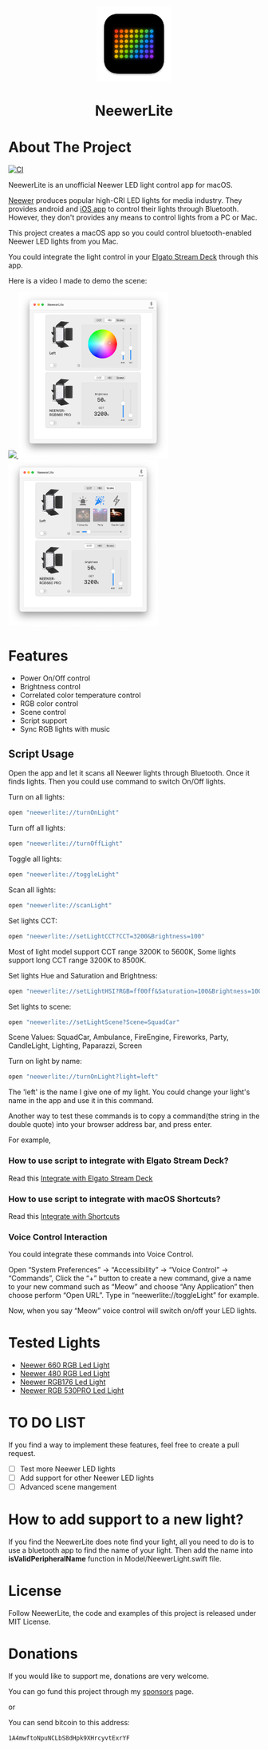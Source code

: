 <p align="center">
<a  href="https://github.com/keefo/NeewerLite">
    <img src="Design/icon_128x128@2x.png" alt="Logo" width="150" height="150">
</a>
</p>

<h1 align="center">NeewerLite</h1>

# About The Project

[![CI](https://github.com/keefo/NeewerLite/actions/workflows/ci.yml/badge.svg)](https://github.com/keefo/NeewerLite/actions/workflows/ci.yml)

NeewerLite is an unofficial Neewer LED light control app for macOS.

[Neewer](https://neewer.com/) produces popular high-CRI LED lights for media industry. They provides android and [iOS app](https://apps.apple.com/us/app/neewer/id1455948340) to control their lights through Bluetooth. However, they don't provides any means to control lights from a PC or Mac.

This project creates a macOS app so you could control bluetooth-enabled Neewer LED lights from you Mac.

You could integrate the light control in your [Elgato Stream Deck](https://www.elgato.com/en/gaming/stream-deck) through this app. 

Here is a video I made to demo the scene: 

<p>
<a align="left" href="https://youtu.be/pbNi6HZTDEc">
	<img src="https://j.gifs.com/3Qz2Ox.gif" />
</a>
<img src="screenshot.png" width="300px" />
<img src="screenshot1.png" width="300px" />
</p>

# Features

- Power On/Off control
- Brightness control
- Correlated color temperature control
- RGB color control
- Scene control
- Script support
- Sync RGB lights with music

## Script Usage

Open the app and let it scans all Neewer lights through Bluetooth. Once it finds lights. Then you could use command to switch On/Off lights.

Turn on all lights:

```bash
open "neewerlite://turnOnLight"
```

Turn off all lights:
```bash
open "neewerlite://turnOffLight"
```

Toggle all lights:
```bash
open "neewerlite://toggleLight"
```

Scan all lights:
```bash
open "neewerlite://scanLight"
```

Set lights CCT:
```bash
open "neewerlite://setLightCCT?CCT=3200&Brightness=100"
```

Most of light model support CCT range 3200K to 5600K, Some lights support long CCT range 3200K to 8500K.


Set lights Hue and Saturation and Brightness:
```bash
open "neewerlite://setLightHSI?RGB=ff00ff&Saturation=100&Brightness=100"
```

Set lights to scene:
```bash
open "neewerlite://setLightScene?Scene=SquadCar"
```
Scene Values: SquadCar, Ambulance, FireEngine, Fireworks, Party, CandleLight, Lighting, Paparazzi, Screen

Turn on light by name:

```bash
open "neewerlite://turnOnLight?light=left"
```

The 'left' is the name I give one of my light. You could change your light's name in the app and use it in this command.

Another way to test these commands is to copy a command(the string in the double quote) into your browser address bar, and press enter.

For example, 


### How to use script to integrate with Elgato Stream Deck?

Read this [Integrate with Elgato Stream Deck](./Docs/Integrate-with-streamdeck.md)

### How to use script to integrate with macOS Shortcuts?

Read this [Integrate with Shortcuts](./Docs/Integrate-with-shortcut.md)

### Voice Control Interaction

You could integrate these commands into Voice Control. 

Open “System Preferences” -> “Accessibility” -> “Voice Control” -> “Commands”, Click the “+” button to create a new command, give a name to your new command such as “Meow” and choose “Any Application” then choose perform “Open URL”.  Type in “neewerlite://toggleLight” for example. 

Now, when you say “Meow” voice control will switch on/off your LED lights.

# Tested Lights

* [Neewer 660 RGB Led Light](https://neewer.com/products/neewer-led-light-10096807)
* [Neewer 480 RGB Led Light](https://neewer.com/collections/rgb-led-panel-light/products/neewer-led-light-10096594)
* [Neewer RGB176 Led Light](https://neewer.com/products/neewer-rgb176-video-light-with-app-control-10098961)
* [Neewer RGB 530PRO Led Light](https://neewer.com/products/neewer-led-light-10096806)

# TO DO LIST

If you find a way to implement these features, feel free to create a pull request.

- [ ] Test more Neewer LED lights
- [ ] Add support for other Neewer LED lights
- [ ] Advanced scene mangement

# How to add support to a new light?

If you find the NeewerLite does note find your light, all you need to do is to use a bluetooth app to find the name of your light. 
Then add the name into **isValidPeripheralName** function in Model/NeewerLight.swift file.

# License

Follow NeewerLite, the code and examples of this project is released under MIT License.

# Donations

If you would like to support me, donations are very welcome.

You can go fund this project through my [sponsors](https://github.com/sponsors/keefo) page.

or

You can send bitcoin to this address:

```
1A4mwftoNpuNCLbS8dHpk9XHrcyvtExrYF
```


